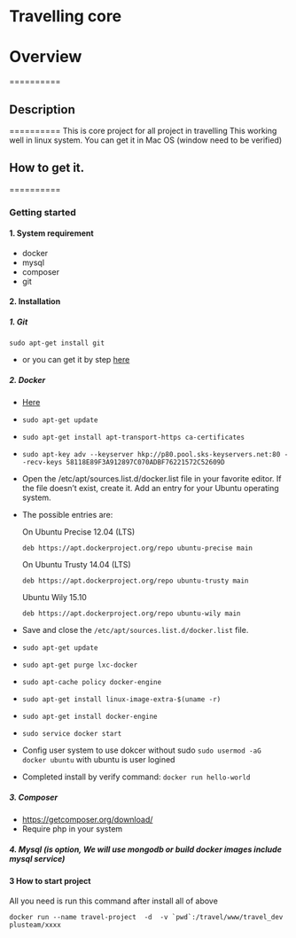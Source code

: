 Travelling core
==========
# Overview
========== 
## Description
========== 
This is core project for all project in travelling
This working well in linux system. You can get it in Mac OS (window need to be verified)

## How to get it.
========== 

### Getting started
#### 1. System requirement 
- docker
- mysql
- composer
- git

#### 2. Installation
##### 1. Git
`
sudo apt-get install git
`
- or you can get it by step [here](https://git-scm.com/book/en/v2/Getting-Started-Installing-Git "Here")
##### 2. Docker 
- [Here](https://docs.docker.com/engine/installation/linux/ubuntulinux/ "Here")
- `sudo apt-get update`
- `sudo apt-get install apt-transport-https ca-certificates`
- `sudo apt-key adv --keyserver hkp://p80.pool.sks-keyservers.net:80 --recv-keys 58118E89F3A912897C070ADBF76221572C52609D`
- Open the /etc/apt/sources.list.d/docker.list file in your favorite editor.
If the file doesn’t exist, create it.
Add an entry for your Ubuntu operating system.

- The possible entries are:

    On Ubuntu Precise 12.04 (LTS)

    `deb https://apt.dockerproject.org/repo ubuntu-precise main`

    On Ubuntu Trusty 14.04 (LTS)

    `deb https://apt.dockerproject.org/repo ubuntu-trusty main`

    Ubuntu Wily 15.10

    `deb https://apt.dockerproject.org/repo ubuntu-wily main`
- Save and close the `/etc/apt/sources.list.d/docker.list` file.
- `sudo apt-get update`
- `sudo apt-get purge lxc-docker`
- `sudo apt-cache policy docker-engine`
- `sudo apt-get install linux-image-extra-$(uname -r)`
- `sudo apt-get install docker-engine`
- `sudo service docker start`
- Config user system to use dokcer without sudo 
	`sudo usermod -aG docker ubuntu`
	with ubuntu is user logined
- Completed install by verify command: `docker run hello-world`

##### 3. Composer
- https://getcomposer.org/download/
- Require php in your system

##### 4. Mysql (is option, We will use mongodb or build docker images include mysql service)

#### 3 How to start project
All you need is run this command after install all of above

	docker run --name travel-project  -d  -v `pwd`:/travel/www/travel_dev plusteam/xxxx
